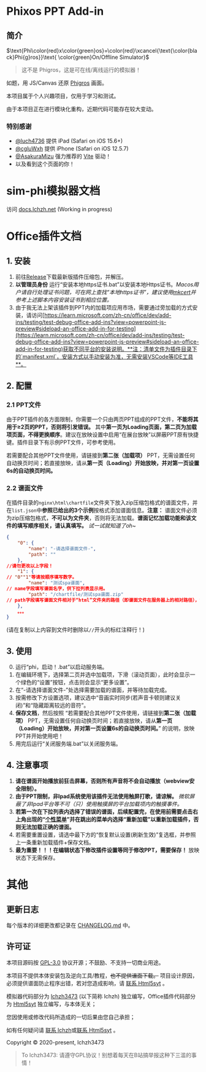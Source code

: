 # Phixos PPT Add-in

## 简介

$\text{Phi\color{red}x\color{green}os}=\color{red}\xcancel{\text{\color{black}Phi{g}ros}}\text{ \color{green}On/Offline Simulator}$

> 这不是 Phi&#103;ros，这是可在线/离线运行的模拟器！

如题，用 JS/Canvas 还原 [Phi&#103;ros](https://www.taptap.com/app/165287) 画面。

本项目属于个人兴趣项目，仅用于学习和测试。

由于本项目正在进行模块化重构，近期代码可能存在较大变动。

### 特别感谢

- [@luch4736](https://github.com/luch4736) 提供 iPad (Safari on iOS 15.6+)
- [@cgluWxh](https://github.com/cgluWxh) 提供 iPhone (Safari on iOS 12.5.7)
- [@AsakuraMizu](https://github.com/AsakuraMizu) 强力推荐的 [Vite](https://vitejs.dev) 驱动！
- 以及看到这个页面的你！

# sim-phi模拟器文档

访问 <!-- prettier-ignore -->[docs.lchz&#104;.net](https://docs.lchz&#104;.net/project/sim-phi-core) (Working in progress)

# Office插件文档

## 1. 安装
1. 前往[Release](https://github.com/html5syt/sim-phi-Office/releases)下载最新版插件压缩包，并解压。
2. **以管理员身份** 运行“安装本地https证书.bat”以安装本地Https证书。*Macos用户请自行处理证书问题，可在网上查找“本地https证书”，建议使用[mkcert](https://github.com/FiloSottile/mkcert)并参考上述脚本内容安装证书到相应位置。*
3. 由于我无法上架该插件到PPT内的加载项应用市场，需要通过旁加载的方式安装，请访问[https://learn.microsoft.com/zh-cn/office/dev/add-ins/testing/test-debug-office-add-ins?view=powerpoint-js-preview#sideload-an-office-add-in-for-testing](https://learn.microsoft.com/zh-cn/office/dev/add-ins/testing/test-debug-office-add-ins?view=powerpoint-js-preview#sideload-an-office-add-in-for-testing)获取不同平台的安装说明。**注：清单文件为插件目录下的`manifest.xml`，安装方式以手动安装为准，无需安装VSCode等IDE工具**。

## 2. 配置
### 2.1 PPT文件
由于PPT插件的各方面限制，你需要一个只由两页PPT组成的PPT文件，**不能将其用于≥2页的PPT，否则将引发错误。** 其中**第一页为Loading页面，第二页为加载项页面，不得更换顺序**。建议在放映设置中启用“在展台放映”以屏蔽PPT原有快捷键。插件目录下有示例PPT文件，可参考使用。

若需要配合其他PPT文件使用，请链接到**第二张（加载项）** PPT，无需设置任何自动换页时间；若直接放映，请从**第一页（Loading）开始放映，并对第一页设置6s的自动换页时间。**
### 2.2 谱面文件
在插件目录的`nginx\html\chartfile`文件夹下放入zip压缩包格式的谱面文件，并在`list.json`中**参照已给出的3个示例**按格式添加谱面信息。**注意：** 谱面文件必须为zip压缩包格式，**不可以为文件夹**，否则将无法加载。**谱面记忆加载功能和该文件的填写顺序相关，请认真填写。** *试一试就知道了oh~*

```json
{
    "0": {
        "name": "-请选择谱面文件-",
        "path": ""
    },
//请勿更改以上字段！
    "1": {   
// "0""1"等请按顺序填写数字。 
        "name": "测试spa谱面", 
// name字段填写谱面名字，供下拉列表显示用。
        "path": "/chartfile/测试spa谱面.zip"
// path字段填写谱面文件相对于“html”文件夹的路径（即谱面文件在服务器上的相对路径），如上所示。需要验证请在前方添加https://127.0.0.1:2085后在浏览器访问，若不报404等错误即配置成功。建议放置于“chartfile”文件夹下，方便配置。
    },
    。。。
}
```
(请在复制以上内容到文件时删除以`//`开头的标红注释行！)

## 3. 使用
0. 运行“phi，启动！.bat”以启动服务端。
1. 在编辑环境下，选择第二页并选中加载项，下滑（滚动页面），此时会显示一个绿色的“设置”按钮，点击则会显示“更多设置”。
2. 在“-请选择谱面文件-”处选择需要加载的谱面，并等待加载完成。
3. 按需修改下方设置选项，建议选中“音画实时同步(若声音卡顿则建议关闭)”和“隐藏距离较远的音符”。
4. **保存文档**，然后按照  “若需要配合其他PPT文件使用，请链接到**第二张（加载项）** PPT，无需设置任何自动换页时间；若直接放映，请从**第一页（Loading）开始放映，并对第一页设置6s的自动换页时间。**”  的说明，放映PPT并开始使用吧！
5. 用完后运行“关闭服务端.bat”以关闭服务端。

## 4. 注意事项
1. **请在谱面开始播放前狂击屏幕，否则所有声音将不会自动播放（webview安全限制）。**
2. **由于PPT限制，非Ipad系统使用该插件无法使用触屏打歌，请谅解。** *微软屏蔽了非Ipad平台等不可（只）使用触摸屏的平台加载项内的触摸事件。*
3. **若第一次在下拉列表内选择了错误的谱面，后续配置完，在使用前需要点击右上角出现的“[个性菜单](https://learn.microsoft.com/zh-cn/office/dev/add-ins/design/content-add-ins#personality-menu)”并在跳出的菜单内选择“重新加载”以重新加载插件，否则无法加载正确的谱面。**
4. 若需要重置设置，请选中最下方的“恢复默认设置(刷新生效)”复选框，并参照上一条重新加载插件+保存文档。
5. **最为重要！！！在编辑状态下修改插件设置等同于修改PPT，需要保存！** 放映状态下无需保存。

# 其他
## 更新日志

每个版本的详细更改都记录在 [CHANGELOG.md](CHANGELOG.md) 中。

## 许可证

本项目源码按 [GPL-3.0](LICENSE.txt) 协议开源；不鼓励、不支持一切商业用途。

本项目不提供本体安装包及逆向工具/教程，~~也不提供谱面下载。~~ 项目设计原因，必须提供谱面防止程序出错，若对您造成影响，请 [联系 Html5syt](mailto:html5syt@163.com?subject=[GitHub]html5syt/sim-phi-Office) 。

模拟器代码部分为 [lchz&#104;3473](https://space.bilibili.com/274753872) (以下简称 lchz&#104;) 独立编写，Office插件代码部分为 [Html5syt](https://space.bilibili.com/1172199422) 独立编写，与本体无关；

您因使用或修改代码所造成的一切后果由您自己承担；

如有任何疑问请 [联系 lchz&#104;](mailto:lchz%683%3473@163.com?subject=[GitHub]lchz%683%3473/sim-phi)或[联系 Html5syt](mailto:html5syt@163.com?subject=[GitHub]html5syt/sim-phi-Office) 。

Copyright &copy; 2020-present, lchz&#104;3473

> To lchzh3473: 请遵守GPL协议！别想着每天在B站搞举报这种下三滥的事情！

